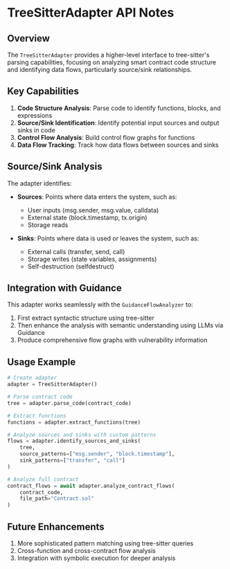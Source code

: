 # TreeSitterAdapter API Notes

## Overview

The `TreeSitterAdapter` provides a higher-level interface to tree-sitter's parsing capabilities, focusing on analyzing smart contract code structure and identifying data flows, particularly source/sink relationships.

## Key Capabilities

1. **Code Structure Analysis**: Parse code to identify functions, blocks, and expressions
2. **Source/Sink Identification**: Identify potential input sources and output sinks in code
3. **Control Flow Analysis**: Build control flow graphs for functions
4. **Data Flow Tracking**: Track how data flows between sources and sinks

## Source/Sink Analysis

The adapter identifies:

- **Sources**: Points where data enters the system, such as:
  - User inputs (msg.sender, msg.value, calldata)
  - External state (block.timestamp, tx.origin)
  - Storage reads

- **Sinks**: Points where data is used or leaves the system, such as:
  - External calls (transfer, send, call)
  - Storage writes (state variables, assignments)
  - Self-destruction (selfdestruct)

## Integration with Guidance

This adapter works seamlessly with the `GuidanceFlowAnalyzer` to:

1. First extract syntactic structure using tree-sitter
2. Then enhance the analysis with semantic understanding using LLMs via Guidance
3. Produce comprehensive flow graphs with vulnerability information

## Usage Example

```python
# Create adapter
adapter = TreeSitterAdapter()

# Parse contract code
tree = adapter.parse_code(contract_code)

# Extract functions
functions = adapter.extract_functions(tree)

# Analyze sources and sinks with custom patterns
flows = adapter.identify_sources_and_sinks(
    tree,
    source_patterns=["msg.sender", "block.timestamp"],
    sink_patterns=["transfer", "call"]
)

# Analyze full contract
contract_flows = await adapter.analyze_contract_flows(
    contract_code,
    file_path="Contract.sol"
)
```

## Future Enhancements

1. More sophisticated pattern matching using tree-sitter queries
2. Cross-function and cross-contract flow analysis
3. Integration with symbolic execution for deeper analysis
